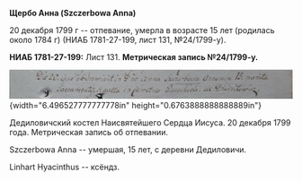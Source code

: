 **Щербо Анна (Szczerbowa Anna)**

20 декабря 1799 г -- отпевание, умерла в возрасте 15 лет (родилась около
1784 г) (НИАБ 1781-27-199, лист 131, №24/1799-у).

**НИАБ 1781-27-199:** Лист 131. **Метрическая запись №24/1799-у.**

![](./media/c1ca4c36980cbd271ab1eeab64cdd8d84455fd48.png){width="6.496527777777778in"
height="0.6763888888888889in"}

Дедиловичский костел Наисвятейшего Сердца Иисуса. 20 декабря 1799 года.
Метрическая запись об отпевании.

Szczerbowa Anna -- умершая, 15 лет, с деревни Дедиловичи.

Linhart Hyacinthus -- ксёндз.
